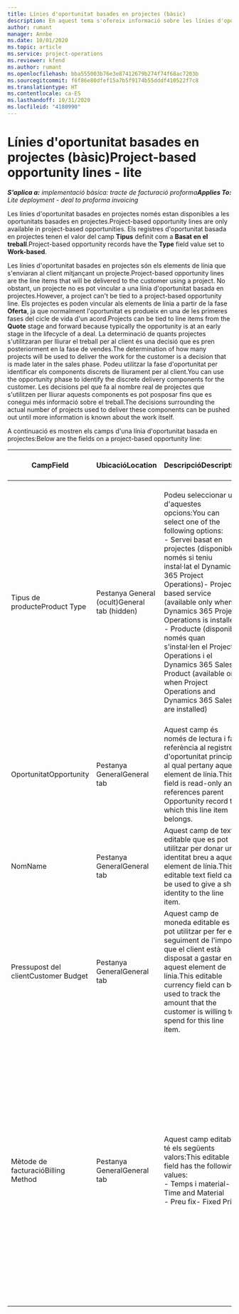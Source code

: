 ```yaml
---
title: Línies d'oportunitat basades en projectes (bàsic)
description: En aquest tema s'ofereix informació sobre les línies d'oportunitat basades en projectes. (Pro)
author: rumant
manager: Annbe
ms.date: 10/01/2020
ms.topic: article
ms.service: project-operations
ms.reviewer: kfend
ms.author: rumant
ms.openlocfilehash: bba555003b76e3e87412679b274f74f68ac7203b
ms.sourcegitcommit: f6f86e80dfef15a7b5f9174b55dddf410522f7c8
ms.translationtype: HT
ms.contentlocale: ca-ES
ms.lasthandoff: 10/31/2020
ms.locfileid: "4180990"
---
```

# <a name="project-based-opportunity-lines---lite"></a><span data-ttu-id="561a0-104">Línies d'oportunitat basades en projectes (bàsic)</span><span class="sxs-lookup"><span data-stu-id="561a0-104">Project-based opportunity lines - lite</span></span>

<span data-ttu-id="561a0-105">_**S'aplica a:** implementació bàsica: tracte de facturació proforma_</span><span class="sxs-lookup"><span data-stu-id="561a0-105">_**Applies To:** Lite deployment - deal to proforma invoicing_</span></span>

<span data-ttu-id="561a0-106">Les línies d'oportunitat basades en projectes només estan disponibles a les oportunitats basades en projectes.</span><span class="sxs-lookup"><span data-stu-id="561a0-106">Project-based opportunity lines are only available in project-based opportunities.</span></span> <span data-ttu-id="561a0-107">Els registres d'oportunitat basada en projectes tenen el valor del camp **Tipus** definit com a **Basat en el treball**.</span><span class="sxs-lookup"><span data-stu-id="561a0-107">Project-based opportunity records have the **Type** field value set to **Work-based**.</span></span>

<span data-ttu-id="561a0-108">Les línies d'oportunitat basades en projectes són els elements de línia que s'enviaran al client mitjançant un projecte.</span><span class="sxs-lookup"><span data-stu-id="561a0-108">Project-based opportunity lines are the line items that will be delivered to the customer using a project.</span></span> <span data-ttu-id="561a0-109">No obstant, un projecte no es pot vincular a una línia d'oportunitat basada en projectes.</span><span class="sxs-lookup"><span data-stu-id="561a0-109">However, a project can't be tied to a project-based opportunity line.</span></span> <span data-ttu-id="561a0-110">Els projectes es poden vincular als elements de línia a partir de la fase **Oferta**, ja que normalment l'oportunitat es produeix en una de les primeres fases del cicle de vida d'un acord.</span><span class="sxs-lookup"><span data-stu-id="561a0-110">Projects can be tied to line items from the **Quote** stage and forward because typically the opportunity is at an early stage in the lifecycle of a deal.</span></span> <span data-ttu-id="561a0-111">La determinació de quants projectes s'utilitzaran per lliurar el treball per al client és una decisió que es pren posteriorment en la fase de vendes.</span><span class="sxs-lookup"><span data-stu-id="561a0-111">The determination of how many projects will be used to deliver the work for the customer is a decision that is made later in the sales phase.</span></span> <span data-ttu-id="561a0-112">Podeu utilitzar la fase d'oportunitat per identificar els components discrets de lliurament per al client.</span><span class="sxs-lookup"><span data-stu-id="561a0-112">You can use the opportunity phase to identify the discrete delivery components for the customer.</span></span> <span data-ttu-id="561a0-113">Les decisions pel que fa al nombre real de projectes que s'utilitzen per lliurar aquests components es pot posposar fins que es conegui més informació sobre el treball.</span><span class="sxs-lookup"><span data-stu-id="561a0-113">The decisions surrounding the actual number of projects used to deliver these components can be pushed out until more information is known about the work itself.</span></span>

<span data-ttu-id="561a0-114">A continuació es mostren els camps d'una línia d'oportunitat basada en projectes:</span><span class="sxs-lookup"><span data-stu-id="561a0-114">Below are the fields on a project-based opportunity line:</span></span>

| <span data-ttu-id="561a0-115">**Camp**</span><span class="sxs-lookup"><span data-stu-id="561a0-115">**Field**</span></span> | <span data-ttu-id="561a0-116">**Ubicació**</span><span class="sxs-lookup"><span data-stu-id="561a0-116">**Location**</span></span> | <span data-ttu-id="561a0-117">**Descripció**</span><span class="sxs-lookup"><span data-stu-id="561a0-117">**Description**</span></span> | <span data-ttu-id="561a0-118">**Impacte descendent**</span><span class="sxs-lookup"><span data-stu-id="561a0-118">**Downstream impact**</span></span> |
| --- | --- | --- | --- |
| <span data-ttu-id="561a0-119">Tipus de producte</span><span class="sxs-lookup"><span data-stu-id="561a0-119">Product Type</span></span> | <span data-ttu-id="561a0-120">Pestanya General (ocult)</span><span class="sxs-lookup"><span data-stu-id="561a0-120">General tab (hidden)</span></span> | <span data-ttu-id="561a0-121">Podeu seleccionar una d'aquestes opcions:</span><span class="sxs-lookup"><span data-stu-id="561a0-121">You can select one of the following options:</span></span></br><span data-ttu-id="561a0-122">- Servei basat en projectes (disponible només si teniu instal·lat el Dynamics 365 Project Operations)</span><span class="sxs-lookup"><span data-stu-id="561a0-122">- Project-based service (available only when Dynamics 365 Project Operations is installed)</span></span></br><span data-ttu-id="561a0-123">- Producte (disponible només quan s'instal·len el Project Operations i el Dynamics 365 Sales)</span><span class="sxs-lookup"><span data-stu-id="561a0-123">- Product (available only when Project Operations and Dynamics 365 Sales are installed)</span></span> | <span data-ttu-id="561a0-124">El valor d'aquest camp es defineix com a **Servei basat en projectes** quan creeu una línia d'oportunitat basada en projectes des de la quadrícula de línies basades en projectes de l'oportunitat.</span><span class="sxs-lookup"><span data-stu-id="561a0-124">The value of this field is set to **Project-based service** when you create a project-based opportunity line from the project-based lines grid on the Opportunity.</span></span> <br> <span data-ttu-id="561a0-125">Si canvieu o anul·leu aquest valor, la funcionalitat del projecte no s'habilitarà als elements de línia basats en el projecte.</span><span class="sxs-lookup"><span data-stu-id="561a0-125">If you change or override this value, the project functionality won't be enabled on your project-based line items.</span></span> |
| <span data-ttu-id="561a0-126">Oportunitat</span><span class="sxs-lookup"><span data-stu-id="561a0-126">Opportunity</span></span> | <span data-ttu-id="561a0-127">Pestanya General</span><span class="sxs-lookup"><span data-stu-id="561a0-127">General tab</span></span> | <span data-ttu-id="561a0-128">Aquest camp és només de lectura i fa referència al registre d'oportunitat principal al qual pertany aquest element de línia.</span><span class="sxs-lookup"><span data-stu-id="561a0-128">This field is read-only and references parent Opportunity record to which this line item belongs.</span></span> | <span data-ttu-id="561a0-129">No hi ha cap impacte descendent d'aquest camp.</span><span class="sxs-lookup"><span data-stu-id="561a0-129">There is no downstream impact from this field.</span></span> |
| <span data-ttu-id="561a0-130">Nom</span><span class="sxs-lookup"><span data-stu-id="561a0-130">Name</span></span> | <span data-ttu-id="561a0-131">Pestanya General</span><span class="sxs-lookup"><span data-stu-id="561a0-131">General tab</span></span> | <span data-ttu-id="561a0-132">Aquest camp de text editable que es pot utilitzar per donar una identitat breu a aquest element de línia.</span><span class="sxs-lookup"><span data-stu-id="561a0-132">This editable text field can be used to give a short identity to the line item.</span></span> | <span data-ttu-id="561a0-133">Aquest valor s'aprofita a la línia d'oferta quan creeu una oferta a partir d'aquesta oportunitat.</span><span class="sxs-lookup"><span data-stu-id="561a0-133">This value is carried over to the quote line when you create a quote from this opportunity.</span></span> |
| <span data-ttu-id="561a0-134">Pressupost del client</span><span class="sxs-lookup"><span data-stu-id="561a0-134">Customer Budget</span></span> | <span data-ttu-id="561a0-135">Pestanya General</span><span class="sxs-lookup"><span data-stu-id="561a0-135">General tab</span></span> | <span data-ttu-id="561a0-136">Aquest camp de moneda editable es pot utilitzar per fer el seguiment de l'import que el client està disposat a gastar en aquest element de línia.</span><span class="sxs-lookup"><span data-stu-id="561a0-136">This editable currency field can be used to track the amount that the customer is willing to spend for this line item.</span></span> | <span data-ttu-id="561a0-137">Aquest valor s'aprofita al camp corresponent a la línia d'oferta quan creeu una oferta a partir d'aquesta oportunitat.</span><span class="sxs-lookup"><span data-stu-id="561a0-137">This value is carried over to the corresponding field on the quote line when you create a quote from this opportunity.</span></span> |
| <span data-ttu-id="561a0-138">Mètode de facturació</span><span class="sxs-lookup"><span data-stu-id="561a0-138">Billing Method</span></span> | <span data-ttu-id="561a0-139">Pestanya General</span><span class="sxs-lookup"><span data-stu-id="561a0-139">General tab</span></span> | <span data-ttu-id="561a0-140">Aquest camp editable té els següents valors:</span><span class="sxs-lookup"><span data-stu-id="561a0-140">This editable field has the following values:</span></span></br><span data-ttu-id="561a0-141">- Temps i material</span><span class="sxs-lookup"><span data-stu-id="561a0-141">- Time and Material</span></span></br><span data-ttu-id="561a0-142">- Preu fix</span><span class="sxs-lookup"><span data-stu-id="561a0-142">- Fixed Price</span></span> | <span data-ttu-id="561a0-143">Aquest valor s'aprofita al camp corresponent a la línia d'oferta quan creeu una oferta a partir d'aquesta oportunitat.</span><span class="sxs-lookup"><span data-stu-id="561a0-143">This value is carried over to the corresponding field on the quote line when you create a quote from this opportunity.</span></span> <span data-ttu-id="561a0-144">Després de crear la línia d'oferta, el camp està bloquejat i no es pot canviar.</span><span class="sxs-lookup"><span data-stu-id="561a0-144">After the quote line is created, the field is locked and can't be changed.</span></span> <span data-ttu-id="561a0-145">Assigneu aquest valor de camp de la manera més exacta possible.</span><span class="sxs-lookup"><span data-stu-id="561a0-145">Assign this field value as accurately as possible.</span></span> <span data-ttu-id="561a0-146">Si heu de canviar el valor d'aquest camp a la línia d'oferta, suprimiu i torneu a crear la línia d'oferta.</span><span class="sxs-lookup"><span data-stu-id="561a0-146">If you need to change the value of this field on the quote line, delete and re-create the quote line.</span></span> |
